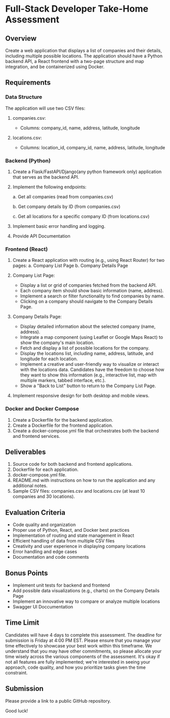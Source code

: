 # Full-Stack Developer Take-Home Assessment

## Overview

Create a web application that displays a list of companies and their details, including multiple possible locations. The application should have a Python backend API, a React frontend with a two-page structure and map integration, and be containerized using Docker.

## Requirements

### Data Structure

The application will use two CSV files:

1. companies.csv:
   - Columns: company_id, name, address, latitude, longitude

2. locations.csv:
   - Columns: location_id, company_id, name, address, latitude, longitude

### Backend (Python)

1. Create a Flask/FastAPI/Django(any python framework only) application that serves as the backend API.
2. Implement the following endpoints:
   
   a. Get all companies (read from companies.csv)
   
   b. Get company details by ID (from companies.csv)
   
   c. Get all locations for a specific company ID (from locations.csv)
   
4. Implement basic error handling and logging.
5. Provide API Documentation

### Frontend (React)

1. Create a React application with routing (e.g., using React Router) for two pages:
   a. Company List Page
   b. Company Details Page

2. Company List Page:
   - Display a list or grid of companies fetched from the backend API.
   - Each company item should show basic information (name, address).
   - Implement a search or filter functionality to find companies by name.
   - Clicking on a company should navigate to the Company Details Page.

3. Company Details Page:
   - Display detailed information about the selected company (name, address).
   - Integrate a map component (using Leaflet or Google Maps React) to show the company's main location.
   - Fetch and display a list of possible locations for the company.
   - Display the locations list, including name, address, latitude, and longitude for each location.
   - Implement a creative and user-friendly way to visualize or interact with the locations data. Candidates have the freedom to choose how they want to show this information (e.g., interactive list, map with multiple markers, tabbed interface, etc.).
   - Show a "Back to List" button to return to the Company List Page.

4. Implement responsive design for both desktop and mobile views.

### Docker and Docker Compose

1. Create a Dockerfile for the backend application.
2. Create a Dockerfile for the frontend application.
3. Create a docker-compose.yml file that orchestrates both the backend and frontend services.

## Deliverables

1. Source code for both backend and frontend applications.
2. Dockerfile for each application.
3. docker-compose.yml file.
4. README.md with instructions on how to run the application and any additional notes.
5. Sample CSV files: companies.csv and locations.csv (at least 10 companies and 30 locations).

## Evaluation Criteria

- Code quality and organization
- Proper use of Python, React, and Docker best practices
- Implementation of routing and state management in React
- Efficient handling of data from multiple CSV files
- Creativity and user experience in displaying company locations
- Error handling and edge cases
- Documentation and code comments

## Bonus Points

- Implement unit tests for backend and frontend
- Add possible data visualizations (e.g., charts) on the Company Details Page
- Implement an innovative way to compare or analyze multiple locations
- Swagger UI Doccumentation

## Time Limit

Candidates will have 4 days to complete this assessment. The deadline for submission is Friday at 4:00 PM EST. Please ensure that you manage your time effectively to showcase your best work within this timeframe.
We understand that you may have other commitments, so please allocate your time wisely across the various components of the assessment. It's okay if not all features are fully implemented; we're interested in seeing your approach, code quality, and how you prioritize tasks given the time constraint.

## Submission

Please provide a link to a public GitHub repository.

Good luck!

